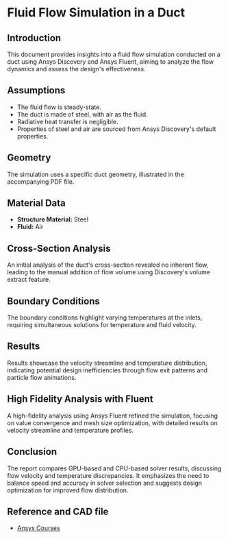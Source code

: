 # Fluid Flow Simulation in a Duct

## Introduction

This document provides insights into a fluid flow simulation conducted on a duct using Ansys Discovery and Ansys Fluent, aiming to analyze the flow dynamics and assess the design's effectiveness.

## Assumptions

- The fluid flow is steady-state.
- The duct is made of steel, with air as the fluid.
- Radiative heat transfer is negligible.
- Properties of steel and air are sourced from Ansys Discovery's default properties.

## Geometry

The simulation uses a specific duct geometry, illustrated in the accompanying PDF file.

## Material Data

- **Structure Material:** Steel
- **Fluid:** Air

## Cross-Section Analysis

An initial analysis of the duct's cross-section revealed no inherent flow, leading to the manual addition of flow volume using Discovery's volume extract feature.

## Boundary Conditions

The boundary conditions highlight varying temperatures at the inlets, requiring simultaneous solutions for temperature and fluid velocity.

## Results

Results showcase the velocity streamline and temperature distribution, indicating potential design inefficiencies through flow exit patterns and particle flow animations.

## High Fidelity Analysis with Fluent

A high-fidelity analysis using Ansys Fluent refined the simulation, focusing on value convergence and mesh size optimization, with detailed results on velocity streamline and temperature profiles.

## Conclusion

The report compares GPU-based and CPU-based solver results, discussing flow velocity and temperature discrepancies. It emphasizes the need to balance speed and accuracy in solver selection and suggests design optimization for improved flow distribution.

## Reference and CAD file

- [Ansys Courses](https://courses.ansys.com/)


